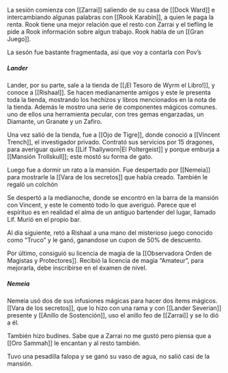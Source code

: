 La sesión comienza con [[Zarrai]] saliendo de su casa de [[Dock Ward]] e intercambiando algunas palabras con [[Rook Karabin]], a quien le paga la renta. Rook tiene una mejor relación que el resto con Zarrai y el tiefling le pide a Rook información sobre algun trabajo. Rook habla de un [[Gran Juego]].

La sesón fue bastante fragmentada, así que voy a contarla con Pov’s


##### Lander
Lander, por su parte, sale a la tienda de [[¡El Tesoro de Wyrm el Libro!]], y conoce a [[Rishaal]]. Se hacen medianamente amigos y este le presenta toda la tienda, mostrando los hechizos y libros mencionados en la nota de la tienda. Además le mostro una serie de componentes mágicos comunes. uno de ellos una herramienta pecular, con tres gemas engarzadas, un Diamante, un Granate y un Zafiro. 

Una vez salió de la tienda, fue a [[Ojo de Tigre]], donde conoció a [[Vincent Trench]], el investigador privado. Contrató sus servicios por 15 dragones, para averiguar quien es [[Lif Thallyworn|El Poltergeist]] y porque emburja a [[Mansión Trollskull]]; este mostó su forma de gato.

Luego fue a dormir un rato a la mansión. Fue despertado por [[Nemeia]] para mostrarle la [[Vara de los secretos]] que había creado. También le regaló un colchón

Se despertó a la medianoche, donde se encontró en la barra de la mansión con Vincent, y este le comentó todo lo que averiguó. Parece que el espírituo es en realidad el alma de un antiguo bartender del lugar, llamado Lif. Murió en el propio bar.

Al día siguiente, retó a Rishaal a una mano del misterioso juego conocido como “Truco” y le ganó, ganandose un cupon de 50% de descuento.

Por último, consiguió su licencia de magia de la  [[Observadora Orden de Magistas y Protectores]]. Recibió la licencia de magia “Amateur”, para mejorarla, debe inscribirse en el éxamen de nivel.


##### Nemeia
Nemeia usó dos de sus infusiones mágicas para hacer dos ítems mágicos. [[Vara de los secretos]], que lo hizo con una rama y con [[Lander Severian]] presente y [[Anillo de Sostención]], uso el anillo feo de [[Zarrai]] y se lo dió a él.

También hizo budines. Sabe que a Zarrai no me gustó pero piensa que a [[Oro Sammah]] le encantan y al resto también.

Tuvo una pesadilla falopa y se ganó su vaso de agua, no salió casi de la mansión.